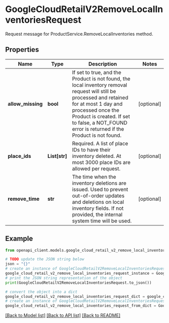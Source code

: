 # GoogleCloudRetailV2RemoveLocalInventoriesRequest

Request message for ProductService.RemoveLocalInventories method.

## Properties

Name | Type | Description | Notes
------------ | ------------- | ------------- | -------------
**allow_missing** | **bool** | If set to true, and the Product is not found, the local inventory removal request will still be processed and retained for at most 1 day and processed once the Product is created. If set to false, a NOT_FOUND error is returned if the Product is not found. | [optional] 
**place_ids** | **List[str]** | Required. A list of place IDs to have their inventory deleted. At most 3000 place IDs are allowed per request. | [optional] 
**remove_time** | **str** | The time when the inventory deletions are issued. Used to prevent out-of-order updates and deletions on local inventory fields. If not provided, the internal system time will be used. | [optional] 

## Example

```python
from openapi_client.models.google_cloud_retail_v2_remove_local_inventories_request import GoogleCloudRetailV2RemoveLocalInventoriesRequest

# TODO update the JSON string below
json = "{}"
# create an instance of GoogleCloudRetailV2RemoveLocalInventoriesRequest from a JSON string
google_cloud_retail_v2_remove_local_inventories_request_instance = GoogleCloudRetailV2RemoveLocalInventoriesRequest.from_json(json)
# print the JSON string representation of the object
print(GoogleCloudRetailV2RemoveLocalInventoriesRequest.to_json())

# convert the object into a dict
google_cloud_retail_v2_remove_local_inventories_request_dict = google_cloud_retail_v2_remove_local_inventories_request_instance.to_dict()
# create an instance of GoogleCloudRetailV2RemoveLocalInventoriesRequest from a dict
google_cloud_retail_v2_remove_local_inventories_request_from_dict = GoogleCloudRetailV2RemoveLocalInventoriesRequest.from_dict(google_cloud_retail_v2_remove_local_inventories_request_dict)
```
[[Back to Model list]](../README.md#documentation-for-models) [[Back to API list]](../README.md#documentation-for-api-endpoints) [[Back to README]](../README.md)


